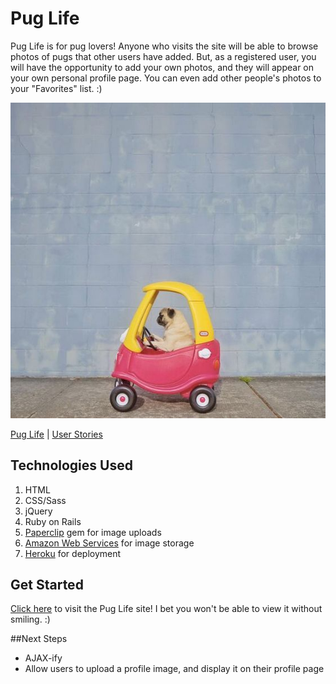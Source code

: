 # Pug Life

Pug Life is for pug lovers! Anyone who visits the site will be able to browse photos of pugs that other users have added. But, as a registered user, you will have the opportunity to add your own photos, and they will appear on your own personal profile page. You can even add other people's photos to your "Favorites" list. :)

![heart](app/assets/images/readme.jpg)

[Pug Life](https://agile-earth-33019.herokuapp.com/) | [User Stories](https://trello.com/b/kABEN5rc/pug-life)

## Technologies Used
1. HTML
2. CSS/Sass
3. jQuery
4. Ruby on Rails
5. [Paperclip](https://github.com/thoughtbot/paperclip) gem for image uploads
6. [Amazon Web Services](https://aws.amazon.com/) for image storage
7. [Heroku](https://www.heroku.com/) for deployment


## Get Started
[Click here](https://agile-earth-33019.herokuapp.com/) to visit the Pug Life site! I bet you won't be able to view it without smiling. :)

##Next Steps
- AJAX-ify 
- Allow users to upload a profile image, and display it on their profile page